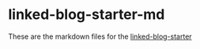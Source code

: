 # linked-blog-starter-md
These are the markdown files for the [linked-blog-starter](https://github.com/matthewwong525/linked-blog-starter) 

